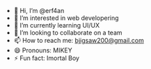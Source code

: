 - 👋 Hi, I’m @erf4an
- 👀 I’m interested in web developering
- 🌱 I’m currently learning UI/UX
- 💞️ I’m looking to collaborate on a team
- 📫 How to reach me: bjigsaw200@gmail.com
- 😄 Pronouns: MIKEY
- ⚡ Fun fact: Imortal Boy

<!---
erf4an/erf4an is a ✨ special ✨ repository because its `README.md` (this file) appears on your GitHub profile.
You can click the Preview link to take a look at your changes.
--->
